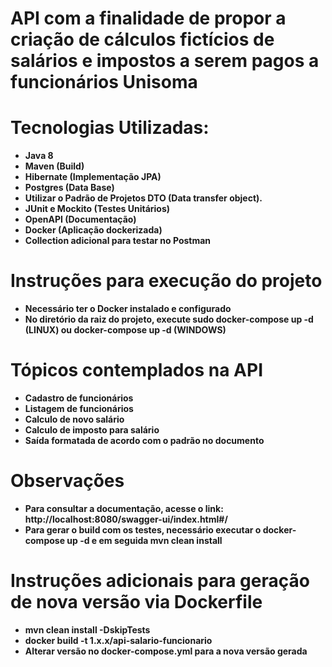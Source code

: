 
# <strong> API com a finalidade de propor a criação de cálculos fictícios de salários e impostos a serem pagos a funcionários Unisoma <strong>

# <strong>Tecnologias Utilizadas: </strong>
- Java 8
- Maven (Build)
- Hibernate (Implementação JPA)
- Postgres (Data Base)
- Utilizar o Padrão de Projetos DTO (Data transfer object).
- JUnit e Mockito (Testes Unitários)
- OpenAPI (Documentação)
- Docker (Aplicação dockerizada)
- Collection adicional para testar no Postman


# <strong> Instruções para execução do projeto </strong>

- Necessário ter o Docker instalado e configurado
- No diretório da raiz do projeto, execute sudo docker-compose up -d (LINUX) ou docker-compose up -d (WINDOWS)

# Tópicos contemplados na API

- Cadastro de funcionários
- Listagem de funcionários
- Calculo de novo salário
- Calculo de imposto para salário
- Saída formatada de acordo com o padrão no documento

# Observações

- Para consultar a documentação, acesse o link: http://localhost:8080/swagger-ui/index.html#/
- Para gerar o build com os testes, necessário executar o docker-compose up -d
e em seguida mvn clean install 

# Instruções adicionais para geração de nova versão via Dockerfile

- mvn clean install -DskipTests
- docker build -t 1.x.x/api-salario-funcionario
- Alterar versão no docker-compose.yml para a nova versão gerada